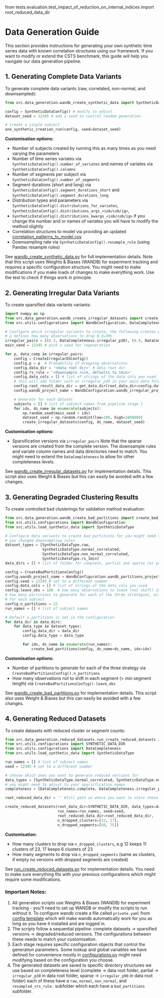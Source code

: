 from tests.evaluation.test_impact_of_reduction_on_internal_indices import root_reduced_data_dir

# Data Generation Guide

This section provides instructions for generating your own synthetic time series data with known correlation structures 
using our framework. If you want to modify or extend the CSTS benchmark, this guide will help you navigate our 
data generation pipeline.

## 1. Generating Complete Data Variants

To generate complete data variants (raw, correlated, non-normal, and downsampled):

```python
from src.data_generation.wandb_create_synthetic_data import SyntheticDataConfig, one_synthetic_creation_run

config = SyntheticDataConfig() # modify to adjust
dataset_seed = 12345 # add a seed to control random generation

# create a single subject
one_synthetic_creation_run(config, seed=dataset_seed)
```

**Customisation options:**
- Number of subjects created by running this as many times as you need varying the parameters
- Number of time series variates via `SyntheticDataConfig().number_of_variates` and names of variates via `SyntheticDataConfig().columns`
- Number of segments per subject via `SyntheticDataConfig().number_of_segments` 
- Segment durations (short and long) via `SyntheticDataConfig().segment_durations_short` and `SyntheticDataConfig().segment_durations_long` 
- Distribution types and parameters via `SyntheticDataConfig().distributions_for_variates`, `SyntheticDataConfig().distributions_args_<iob/cob/ig>`, 
- `SyntheticDataConfig().distributions_kwargs_<iob/cob/ig>` if you change the number and or names of variates you will have to modify the method slightly
- Correlation structures to model via providing an updated [correlation_patterns_to_model.csv](https://github.com/isabelladegen/corrclust-validation/blob/main/src/data_generation/config/correlation_patterns_to_model.csv)
- Downsampling rate via `SyntheticDataConfig().resample_rule` (using Pandas resample rules)

See [wandb_create_synthetic_data.py](https://github.com/isabelladegen/corrclust-validation/blob/main/src/data_generation/wandb_create_synthetic_data.py) for full implementation details. 
Note that this script uses Weights & Biases (WANDB) for experiment tracking and requires a specific configuration structure.
You might need to make modifications if you make loads of changes to make everything work. Use the test to 
check if things work in principle.

## 2. Generating Irregular Data Variants

To create sparsified data variants variants:

```python
import numpy as np
from src.data_generation.wandb_create_irregular_datasets import create_irregular_datasets, CreateIrregularDSConfig
from src.utils.configurations import WandbConfiguration, DataCompleteness, get_data_dir

# Configure which irregular variants to create, the following creates partial and sparse data,
# p defines how many observations to drop 0.3=30% 
irregular_pairs = [(0.3, DataCompleteness.irregular_p30), (0.9, DataCompleteness.irregular_p90)]
main_seed = 12345 # pick a seed for regeneration

for p, data_comp in irregular_pairs:
    config = CreateIrregularDSConfig()
    config.p = p  # Probability of dropping observations
    config.data_dir = '<data root dir>' # data root dir
    config.rs_rule = '<downsample rule, defaults to 1min>'
    config.data_cols = [] # list of strings of the data cols you used
    # this will add folder such as irregular_p30 in your main data folder which contain directories raw, normal, non-normal, resampled_<rule> 
    config.root_result_data_dir = get_data_dir(root_data_dir=config.data_dir, extension_type=data_comp)
    config.wandb_project_name = WandbConfiguration.wandb_irregular_project_name

    # Generate for each dataset
    subjects = [] # list of subject names from pipeline stage 1
    for idx, ds_name in enumerate(subjects):
        np.random.seed(main_seed + idx)
        dataset_seed = np.random.randint(low=100, high=1000000)
        create_irregular_datasets(config, ds_name, dataset_seed)
```

**Customisation options:**
- Sparsification versions via `irregular_pairs`
Note that the sparse versions are created from the complete version. The downsample rules and variate column names 
and data directories need to match. You might need to extend the `DataCompleteness` to allow for
other completeness levels.

See [wandb_create_irregular_datasets.py](https://github.com/isabelladegen/corrclust-validation/blob/main/src/data_generation/wandb_create_irregular_datasets.py) for implementation details. 
This script also uses Weight & Biases but this can easily be avoided with a few changes.

## 3. Generating Degraded Clustering Results

To create controlled bad clusterings for validation method evaluation:

```python
from src.data_generation.wandb_create_bad_partitions import create_bad_partitions, CreateBadPartitionsConfig
from src.utils.configurations import WandbConfiguration
from src.utils.load_synthetic_data import SyntheticDataType

# Configure data variants to create bad partitions for you might need to SyntheticDataType if
# you changed downsampling rules
dataset_types = [SyntheticDataType.raw, 
                 SyntheticDataType.normal_correlated,
                 SyntheticDataType.non_normal_correlated,
                 SyntheticDataType.rs_1min]
data_dirs = [] # list of folder for complete, partial and sparse (or your sparsified) data versions

config = CreateBadPartitionsConfig()
config.wandb_project_name = WandbConfiguration.wandb_partitions_project_name
config.seed = 12345 # set to a different number
config.data_cols = [] # list of strings of the data cols you used
config.leave_obs = 100  # how many observations to leave (not shift) in segment (this is based on your min segment length)
# how many partitions to generate for each of the three strategies, will result in 3x this number of degraded clusterings
# for each subject
config.n_partitions = 22
run_names = [] # list of subject names

# Default n_partitions is set in the configuration
for data_dir in data_dirs:
    for data_type in dataset_types:
        config.data_dir = data_dir
        config.data_type = data_type

        for idx, ds_name in enumerate(run_names):
            create_bad_partitions(config, ds_name=ds_name, idx=idx)
```

**Customisation options:**
- Number of partitions to generate for each of the three strategy via `CreateBadPartitionsConfig().n_partitions`
- How many observations not to shift in each segment (> min segment length) via `CreateBadPartitionsConfig().leave_obs`

See [wandb_create_bad_partitions.py](https://github.com/isabelladegen/corrclust-validation/blob/main/src/data_generation/wandb_create_bad_partitions.py) for implementation details. 
This script also uses Weight & Biases but this can easily be avoided with a few changes.

## 4. Generating Reduced Datasets

To create datasets with reduced cluster or segment counts:

```python
from src.data_generation.reduced_datasets.run_create_reduced_datasets import create_reduced_datasets
from src.utils.configurations import SYNTHETIC_DATA_DIR
from src.utils.configurations import DataCompleteness
from src.utils.load_synthetic_data import SyntheticDataType

run_names = [] # list of subject names
seed = 12345 # set to a different number

# choose which ones you want to generate reduced versions for
data_types = [SyntheticDataType.normal_correlated, SyntheticDataType.non_normal_correlated]
# you might need to adjust to your sparsification names
completeness = [DataCompleteness.complete, DataCompleteness.irregular_p30, DataCompleteness.irregular_p90]

root_reduced_data_dir = '' #full path on where you want to store these versions e.g ROOT_DIR/csts/exploratory/reduced-data

create_reduced_datasets(root_data_dir=SYNTHETIC_DATA_DIR, data_types=data_types, completeness=_completeness,
                        run_names=run_names, seed=seed,
                        root_reduced_data_dir=root_reduced_data_dir,
                        n_dropped_clusters=[12, 17],
                        n_dropped_segments=[50, 75])
```

**Customisation:**
- How many clusters to drop via `n_dropped_clusters`, e.g 12 keeps 11 clusters of 23, 17 keeps 6 clusters of 23
- How many segments to drop via `n_dropped_segments` (same as clusters, if empty no versions with dropped segments are created)

See [run_create_reduced_datasets.py](https://github.com/isabelladegen/corrclust-validation/blob/main/src/data_generation/reduced_datasets/run_create_reduced_datasets.py) for implementation details.
You need to make sure everything fits with your previous configurations which might require some modifications.

### Important Notes:

1. All generation scripts use Weights & Biases (WANDB) for experiment tracking - you'll need to set up WANDB or modify the scripts to run without it. To configure wandb create a file called `private.yaml` from [config template](https://github.com/isabelladegen/corrclust-validation/blob/main/private-yaml-template.yaml) which will make wandb automatically work for you as long as you have it installed and are logged in.
2. The scripts follow a sequential pipeline: complete datasets → sparsified versions → degraded/reduced versions. The configurations between these needs to match your customisation.
3. Each stage requires specific configuration objects that control the generation parameters. Some lookup and global variables we have defined for convenience mostly in [configurations.py](https://github.com/isabelladegen/corrclust-validation/blob/main/src/utils/configurations.py) might need modifying based on the configuration you choose.
4. The generated datasets are saved to specific directory structures we use based on completeness level (complete → data root folder, partial → `irregular_p30` in data root folder, sparse → `irregular_p90` in data root folder) each of these have a `raw`, `normal`, `non_normal`, and `resampled_<rs_rule.` subfolder which each have a `bad_partitions` subfolder.